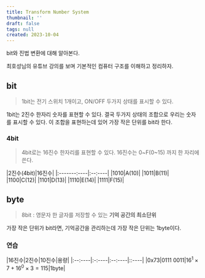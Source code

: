 ```yaml
---
title: Transform Number System
thumbnail: ''
draft: false
tags: null
created: 2023-10-04
---
```


bit와 진법 변환에 대해 알아본다.

최호성님의 유튜브 강의를 보며 기본적인 컴퓨터 구조를 이해하고 정리하자.

## bit

 > 
 > 1bit는 전기 스위치 1개이고, ON/OFF 두가지 상태를 표시할 수 있다.

1bit는 2진수 한자리 숫자를 표현할 수 있다.
결국 두가지 상태의 조합으로 우리는 숫자를 표시할 수 있다. 이 조합을 표현하는데 있어 가장 작은 단위를 bit라 한다.

### 4bit

 > 
 > 4bit로는 16진수 한자리를 표현할 수 있다.
 > 16진수는 0~F(0~15) 까지 한 자리에 쓴다.

|2진수(4bit)|16진수|
|:-------:----|:--:----|
|1010|A(10)|
|1011|B(11)|
|1100|C(12)|
|1101|D(13)|
|1110|E(14)|
|1111|F(15)|

## byte

 > 
 > 8bit : 영문자 한 글자를 저장할 수 있는 **기억 공간의 최소단위**

가장 작은 단위가 bit라면, 기억공간을 관리하는데 가장 작은 단위는 1byte이다.

### 연습

|16진수|2진수|10진수|용량|
|:--:----|:-:----|:--:----|::----|
|0x73|0111 0011|$16^1\times7+16^0\times3=115$|1byte|
